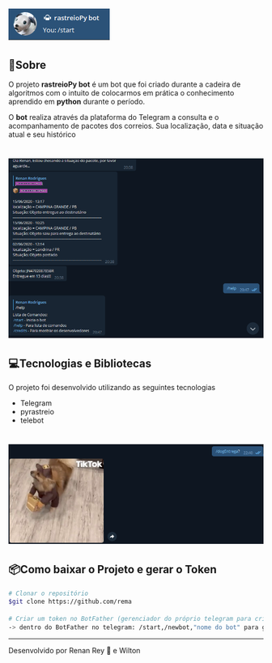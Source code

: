 <h1 align ="left">
    <img src = "imagens/rastreioPy_bot.png">
</h1>

## 🤖Sobre
O projeto **rastreioPy bot** é um bot que foi criado durante a cadeira de algoritmos com o intuito de colocarmos em prática o conhecimento aprendido em **python** durante o período.

O **bot** realiza através da plataforma do Telegram a consulta e o acompanhamento de pacotes dos correios. Sua localização, data e situação atual e seu histórico


<h1 align ="left">
    <img src = "imagens/modelo.png">
</h1>



## 💻Tecnologias e Bibliotecas
O projeto foi desenvolvido utilizando as seguintes tecnologias

- Telegram
- pyrastreio
- telebot
<h1 align ="left">
    <img src = "imagens/dogEntrega.png"
</h1>



## 📦Como baixar o Projeto e gerar o Token

```bash
# Clonar o repositório
$git clone https://github.com/rema

# Criar um token no BotFather (gerenciador do próprio telegram para criação de Bots)
-> dentro do BotFather no telegram: /start,/newbot,"nome do bot" para gerar o token
```

---
Desenvolvido por Renan Rey 🦞 e Wilton